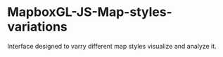 # MapboxGL-JS-Map-styles-variations
Interface designed to varry different map styles visualize and analyze it.
